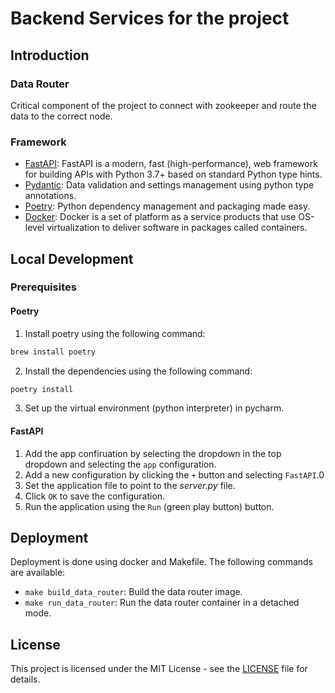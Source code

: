 # Backend Services for the project

## Introduction

### Data Router

Critical component of the project to connect with zookeeper and route the data to the correct node.

### Framework

- [FastAPI](https://fastapi.tiangolo.com/): FastAPI is a modern, fast (high-performance), web framework for building
  APIs with Python 3.7+ based on standard Python type hints.
- [Pydantic](https://pydantic-docs.helpmanual.io/): Data validation and settings management using python type
  annotations.
- [Poetry](https://python-poetry.org/): Python dependency management and packaging made easy.
- [Docker](https://www.docker.com/): Docker is a set of platform as a service products that use OS-level virtualization
  to deliver software in packages called containers.

## Local Development

### Prerequisites

#### Poetry

1. Install poetry using the following command:

```bash
brew install poetry
```

2. Install the dependencies using the following command:

```bash
poetry install
```

3. Set up the virtual environment (python interpreter) in pycharm.

#### FastAPI

1. Add the app confiruation by selecting the dropdown in the top dropdown and selecting the `app` configuration.
2. Add a new configuration by clicking the `+` button and selecting `FastAPI`.0
3. Set the application file to point to the *server.py* file.
4. Click `OK` to save the configuration.
5. Run the application using the `Run` (green play button) button.

## Deployment

Deployment is done using docker and Makefile. The following commands are available:

- `make build_data_router`: Build the data router image.
- `make run_data_router`: Run the data router container in a detached mode.

## License

This project is licensed under the MIT License - see the [LICENSE](LICENSE) file for details.
